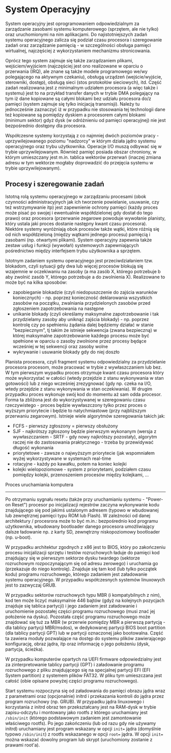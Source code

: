 <!--
SPDX-FileCopyrightText: Robert Ryszard Paciorek <rrp@opcode.eu.org>
SPDX-License-Identifier: MIT

editing note: VIP
--> 

System Operacyjny
=================

System operacyjny jest oprogramowaniem odpowiedzialnym za zarządzanie zasobami systemu komputerowego (sprzętem, ale nie tylko) oraz uruchomionymi na nim aplikacjami. Do najistotniejszych zadań systemu operacyjnego zalicza się podział czasu procesora i szeregowanie zadań oraz zarządzanie pamięcią - w szczególności obsługa pamięci wirtualnej, najczęściej z wykorzystaniem mechanizmu stronicowania.

Oprócz tego system zajmuje się także zarządzaniem plikami, wejściem/wyjściem (najczęściej jest ono realizowane w oparciu o przerwania (IRQ), ale znane są także modele programowego we/wy polegającego na aktywnym czekaniu), obsługą urządzeń (wejście/wyjście, sterowniki, dostęp), obsługą sieci (stos protokołów sieciowych), itd. Część zadań realizowana jest z minimalnym udziałem procesora (a więc także i systemu) jest to na przykład transfer danych w trybie DMA polegający na tym iż dane kopiowane są całymi blokami bez udziału procesora do/z pamięci (system zajmuje się tylko inicjacją transmisji). Należy tu jednocześnie zaznaczyć iż w przypadku nie stosowania tej technologii dane też kopiowane są pomiędzy dyskiem a procesorem całymi blokami (minimum sektor) gdyż dysk (w odróżnieniu od pamięci operacyjnej) nie jest bezpośrednio dostępny dla procesora.

Współczesne systemy korzystają z co najmniej dwóch poziomów pracy - uprzywilejowanego poziomu "nadzorcy" w którym działa jądro systemu operacyjnego oraz trybu użytkownika. Operacje I/O muszą odbywać się w trybie uprzywilejowanym. Również pamięć posiada obszar chroniony, w którym umieszczany jest m.in. tablica wektorów przerwań (inaczej zmiana adresu w tym wektorze mogłaby doprowadzić do przejęcia systemu w trybie uprzywilejowanym).

Procesy i szeregowanie zadań
----------------------------

Istotną rolą systemu operacyjnego w zarządzaniu procesami (obok czynności administracyjnych jak ich tworzenie powielanie, usuwanie, czy też wstrzymywanie itp) jest zapewnienie ochrony pamięci (każdy proces może pisać po swojej i ewentualnie współdzielonej gdy dostał do tego prawo) oraz procesora (przerwanie zegarowe powoduje wywołanie planisty, który ustala jaki proces dostanie następny kwant czasu procesora). Niektóre systemy wyróżniają obok procesów także wątki, które różnią się od nich współdzieloną (między wątkami jednego procesu) pamięcią i zasobami (np. otwartymi plikami). System operacyjny zapewnia także zestaw usług i funkcji (wywołań) systemowych zapewniających pośrednictwo między interfejsem trybu użytkownika a sprzętem.

Istotnym zadaniem systemu operacyjnego jest przeciwdziałaniem tzw. blokadom, czyli sytuacji gdy dwa lub więcej procesów blokują się wzajemnie w oczekiwaniu na zasoby (a ma zasób X, którego potrzebuje b aby zwolnić zasób Y, którego potrzebuje a do zwolnienia X). Realizowane to może być na kilka sposobów:

* zapobieganie blokadzie (czyli niedopuszczenie do zajścia warunków koniecznych) - np. poprzez konieczność deklarowania wszystkich zasobów na początku, zwalniania przydzielonych zasobów przed zgłoszeniem zapotrzebowania na następne
* unikanie blokady (czyli określamy maksymalne zapotrzebowanie i tak przydzielamy zasoby aby uniknąć zajścia blokady) - np. poprzez kontrolę czy po spełnieniu żądania dalej będziemy działać w stanie "bezpiecznym", tj takim że istnieje sekwencja (zwana bezpieczną) w której maksymalne zapotrzebowanie każdego procesu może być spełnione w oparciu o zasoby zwolnione przez procesy będące wcześniej w tej sekwencji oraz zasoby wolne
* wykrywanie i usuwanie blokady gdy do niej doszło

Planista procesora, czyli fragment systemu odpowiedzialny za przydzielanie procesora procesom, może pracować w trybie z wywłaszczaniem lub bez. W tym pierwszym wypadku proces otrzymuje kwant czasu procesora który może wykorzystać w całości (wtedy przejdzie z stanu wykonywania w stan gotowości) lub z niego wcześniej zrezygnować (gdy np. czeka na I/O, wtedy przejdzie z stanu wykonywania w stan oczekiwania). W drugim przypadku proces wykonuje swój kod do momentu aż sam odda procesor. Forma ta zbliżona jest do wykorzystywanej w szeregowaniu czasu rzeczywistego - proces będzie wywłaszczony tylko przez proces o wyższym priorytecie i będzie to natychmiastowe (przy najbliższym przerwaniu zegarowym). Istnieje wiele algorytmów szeregowania takich jak:

* FCFS - pierwszy zgłoszony = pierwszy obsłużony
* SJF - najkrótszy zgłoszony będzie pierwszym wykonanym (wersja z wywłaszczaniem - SRTF - gdy nowy najkrótszy pozostały), algorytm raczej nie do zastosowania praktycznego - trzeba by przewidywać długość wykonania
* priorytetowe - zawsze o najwyższym priorytecie (jak wspomniałem wyżej wykorzystywane w systemach real-time
* rotacyjne - każdy po kawałku, potem na koniec kolejki
* kolejki wielopoziomowe - system z priorytetami, podziałem czasu pomiędzy kolejki, przenoszeniem procesów między kolejkami, ...

Proces uruchamiania komputera

-----------------------------
Po otrzymaniu sygnału resetu (także przy uruchamianiu systemu - "Power-on Reset") procesor po inicjalizacji rejestrów zaczyna wykonywanie kodu znajdującego się pod jakimś ustalonym adresem (typowo w wbudowanej lub zewnętrznej pamięci typu ROM lub Flash). W zależności od danej architektury / procesrora może to być m.in.: bezpośrednio kod programu użytkownika, wbudowany bootloader danego procesora umożliwiający dalsze ładowanie np. z karty SD, zewnętrzny niskopoziomowy bootloader (np. u-boot).

W przypadku architektur zgodnych z x86 jest to BIOS, który po zakończeniu procesu inicjalizacji sprzętu i testów rozruchowych ładuje do pamięci kod znajdujący się w pierwszym sektorze dysku twardego (sektorze rozruchowym rozpoczynającym się od adresu zerowego) i uruchamia go (przekazuje do niego kontrolę). Znajduje się tam kod (lub tylko początek kodu) programu rozruchowego, którego zadaniem jest załadowanie systemu operacyjnego. W przypadku współczesnych systemów linuxowych jest to zazwyczaj GRUB.

W przypadku sektorów rozruchowych typu MBR (i kompatybilnych z nim), kod ten może liczyć maksymalnie 446 bajtów (gdyż na kolejnych pozycjach znajduje się tablica partycji) i jego zadaniem jest załadowanie i uruchomienie pozostałej części programu rozruchowego (musi znać jej położenie na dysku). Pozostała część programu rozruchowego może znajdować się tuż za MBR (w przerwie pomiędzy MBR a pierwszą partycją - dla tablicy partycji MBR/msdos), w dedykowanej partycji BIOS boot partition (dla tablicy partycji GPT) lub w partycji oznaczonej jako bootowalna. Część ta zawiera moduły pozwalające na dostęp do systemu plików zawierającego konfigurację, obraz jądra, itp oraz informację o jego położeniu (dysk, partycja, ścieżka).

W przypadku komputerów opartych na UEFI firmware odpowiedzialny jest za zinterpretowanie tablicy partycji (GPT) i załadowanie programu rozruchowego z pliku znajdującego się na specjalnej partycji EFI (EFI System partition) z systemem plików FAT32. W pliku tym umieszczana jest całość (obie opisane powyżej części programu rozruchowego).

Start systemu rozpoczyna się od załadowania do pamięci obrazu jądra wraz z parametrami oraz (opcjonalnie) initrd i przekazania kontroli do jądra przez program rozruchowy (np. GRUB). W przypadku jądra linuxowego i korzystania z initrd obraz ten przekształcany jest na RAM-dysk w trybie zapisu-odczytu i montowany jako rootfs z którego uruchamiany jest `/sbin/init` (którego podstawowym zadaniem jest zamontowanie właściwego rootfs). Po jego zakończeniu (lub od razu gdy nie używamy initrd) uruchamiany jest program wskazany w opcji `init=` jądra (domyślnie typowo `/sbin/init`) z rootfs wskazanego w opcji `root=` jądra. W opcji `init=` można wskazać dowolny program lub skrypt (uruchomiony zostanie z prawami root'a).
